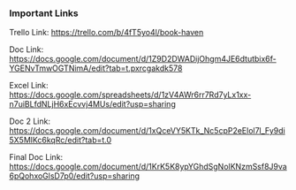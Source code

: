 ### Important Links ###
Trello Link: https://trello.com/b/4fT5yo4l/book-haven 

Doc Link: https://docs.google.com/document/d/1Z9D2DWADijOhgm4JE6dtutbix6f-YGENvTmwOGTNimA/edit?tab=t.pxrcgakdk578 


Excel Link: https://docs.google.com/spreadsheets/d/1zV4AWr6rr7Rd7yLx1xx-n7uiBLfdNLjH6xEcvvj4MUs/edit?usp=sharing


Doc 2 Link: https://docs.google.com/document/d/1xQceVY5KTk_Nc5cpP2eElol7l_Fy9di5X5MlKc6kqRc/edit?tab=t.0

Final Doc Link: https://docs.google.com/document/d/1KrK5K8ypYGhdSgNolKNzmSsf8J9va6pQohxoGlsD7p0/edit?usp=sharing
